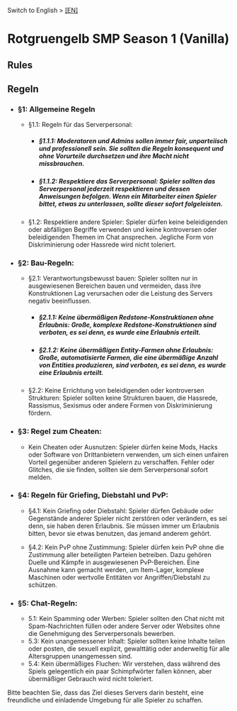  Switch to English > [[EN]](https://github.com/rotgruengelb/smp/tree/Season-1-(Vanilla))
# Rotgruengelb SMP Season 1 (Vanilla)
## Rules

## Regeln

* ### §1: Allgemeine Regeln

    * §1.1: Regeln für das Serverpersonal:

        * ##### §1.1.1: Moderatoren und Admins sollen immer fair, unparteiisch und professionell sein. Sie sollten die Regeln konsequent und ohne Vorurteile durchsetzen und ihre Macht nicht missbrauchen.

        * ##### §1.1.2: Respektiere das Serverpersonal: Spieler sollten das Serverpersonal jederzeit respektieren und dessen Anweisungen befolgen. Wenn ein Mitarbeiter einen Spieler bittet, etwas zu unterlassen, sollte dieser sofort folgeleisten.

    * §1.2: Respektiere andere Spieler: Spieler dürfen keine beleidigenden oder abfälligen Begriffe verwenden und keine kontroversen oder beleidigenden Themen im Chat ansprechen. Jegliche Form von Diskriminierung oder Hassrede wird nicht toleriert.

* ### §2: Bau-Regeln:

    * §2.1: Verantwortungsbewusst bauen: Spieler sollten nur in ausgewiesenen Bereichen bauen und vermeiden, dass ihre Konstruktionen Lag verursachen oder die Leistung des Servers negativ beeinflussen.

        * ##### §2.1.1: Keine übermäßigen Redstone-Konstruktionen ohne Erlaubnis: Große, komplexe Redstone-Konstruktionen sind verboten, es sei denn, es wurde eine Erlaubnis erteilt.

        * ##### §2.1.2: Keine übermäßigen Entity-Farmen ohne Erlaubnis: Große, automatisierte Farmen, die eine übermäßige Anzahl von Entities produzieren, sind verboten, es sei denn, es wurde eine Erlaubnis erteilt.

    * §2.2: Keine Errichtung von beleidigenden oder kontroversen Strukturen: Spieler sollten keine Strukturen bauen, die Hassrede, Rassismus, Sexismus oder andere Formen von Diskriminierung fördern.

* ### §3: Regel zum Cheaten:

    * Kein Cheaten oder Ausnutzen: Spieler dürfen keine Mods, Hacks oder Software von Drittanbietern verwenden, um sich einen unfairen Vorteil gegenüber anderen Spielern zu verschaffen. Fehler oder Glitches, die sie finden, sollten sie dem Serverpersonal sofort melden.

* ### §4: Regeln für Griefing, Diebstahl und PvP:

    * §4.1: Kein Griefing oder Diebstahl: Spieler dürfen Gebäude oder Gegenstände anderer Spieler nicht zerstören oder verändern, es sei denn, sie haben deren Erlaubnis. Sie müssen immer um Erlaubnis bitten, bevor sie etwas benutzen, das jemand anderem gehört.

    * §4.2: Kein PvP ohne Zustimmung: Spieler dürfen kein PvP ohne die Zustimmung aller beteiligten Parteien betreiben. Dazu gehören Duelle und Kämpfe in ausgewiesenen PvP-Bereichen. Eine Ausnahme kann gemacht werden, um Item-Lager, komplexe Maschinen oder wertvolle Entitäten vor Angriffen/Diebstahl zu schützen.
    
* ### §5: Chat-Regeln:

    * 5.1: Kein Spamming oder Werben: Spieler sollten den Chat nicht mit Spam-Nachrichten füllen oder andere Server oder Websites ohne die Genehmigung des Serverpersonals bewerben.
    * 5.3: Kein unangemessener Inhalt: Spieler sollten keine Inhalte teilen oder posten, die sexuell explizit, gewalttätig oder anderweitig für alle Altersgruppen unangemessen sind.
    * 5.4: Kein übermäßiges Fluchen: Wir verstehen, dass während des Spiels gelegentlich ein paar Schimpfwörter fallen können, aber übermäßiger Gebrauch wird nicht toleriert.

Bitte beachten Sie, dass das Ziel dieses Servers darin besteht, eine freundliche und einladende Umgebung für alle Spieler zu schaffen.
